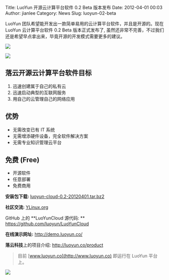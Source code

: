 Title: LuoYun 开源云计算平台软件 0.2 Beta 版本发布
Date: 2012-04-01 00:03
Author: jianlee
Category: News
Slug: luoyun-02-beta

LuoYun 团队希望能开发出一款简单易用的云计算平台软件，并且是开源的。现在
LuoYun 云计算平台软件 0.2 Beta 版本正式发布了,
虽然还非常不完善，不过我们还是希望早点拿出来，毕竟开源的开发模式需要更多的建议。

[![](http://luoyun.co/static/themes/default/img/ReadyNow_Hero.png)](http://www.luoyun.co)

![](http://luoyun.co/static/themes/default/img/home_what_is_luoyun.png)

## 落云开源云计算平台软件目标

1. 迅速创建属于自己的私有云  
2. 迅速启动典型的互联网服务  
3. 用自己的云管理自己的网络应用

## 优势

+ 无需改变已有 IT 系统  
+ 无需增添硬件设备，完全软件解决方案  
+ 无需专业知识管理云平台

## 免费 (Free)

+ 开源软件  
+ 任意部署  
+ 免费商用

**安装包下载:**
[luoyun-cloud-0.2-20120401.tar.bz2](http://www.luoyun.co/static/dl/luoyun-cloud-0.2-20120401.tar.bz2)

**社区交流:** [YLinux.org](http://www.ylinux.org/lei/56)

GitHub 上的 **LuoYunCloud 源代码: **
<https://github.com/luoyun/LuoYunCloud>

**在线演示网址:** <http://demo.luoyun.co/>

**落云科技**上的项目介绍: <http://luoyun.co/product>

> 目前 [www.luoyun.co](http://www.luoyun.co) 即运行在 LuoYun 平台上。

![](http://luoyun.co/static/images/t/screenshot0.png)

